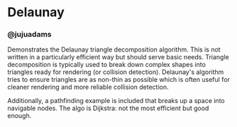 # Delaunay
### @jujuadams

Demonstrates the Delaunay triangle decomposition algorithm. This is not written in a particularly efficient way but should serve basic needs. Triangle decomposition is typically used to break down complex shapes into triangles ready for rendering (or collision detection). Delaunay's algorithm tries to ensure triangles are as non-thin as possible which is often useful for cleaner rendering and more reliable collision detection.

Additionally, a pathfinding example is included that breaks up a space into navigable nodes. The algo is Dijkstra: not the most efficient but good enough.
